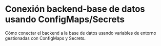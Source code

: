 # Conexión backend-base de datos usando ConfigMaps/Secrets

Cómo conectar el backend a la base de datos usando variables de entorno gestionadas con ConfigMaps y Secrets.
